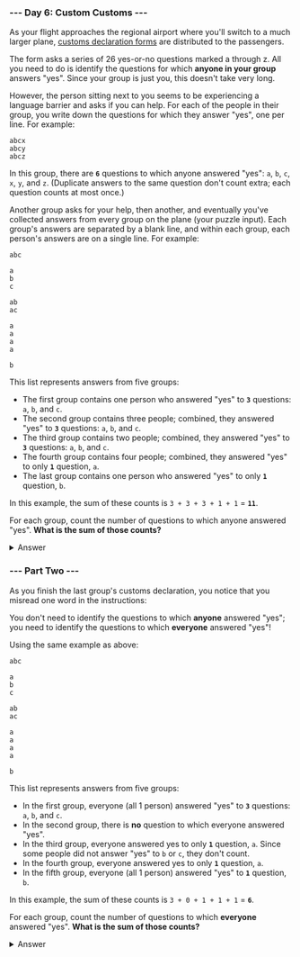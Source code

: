 ### --- Day 6: Custom Customs ---

As your flight approaches the regional airport where you'll switch to a much larger plane, [customs declaration forms](https://en.wikipedia.org/wiki/Customs_declaration) are distributed to the passengers.

The form asks a series of 26 yes-or-no questions marked a through z. All you need to do is identify the questions for which **anyone in your group** answers "yes". Since your group is just you, this doesn't take very long.

However, the person sitting next to you seems to be experiencing a language barrier and asks if you can help. For each of the people in their group, you write down the questions for which they answer "yes", one per line. For example:

```
abcx
abcy
abcz
```

In this group, there are **`6`** questions to which anyone answered "yes": `a`, `b`, `c`, `x`, `y`, and `z`. (Duplicate answers to the same question don't count extra; each question counts at most once.)

Another group asks for your help, then another, and eventually you've collected answers from every group on the plane (your puzzle input). Each group's answers are separated by a blank line, and within each group, each person's answers are on a single line. For example:

```
abc

a
b
c

ab
ac

a
a
a
a

b
```

This list represents answers from five groups:

- The first group contains one person who answered "yes" to **`3`** questions: `a`, `b`, and `c`.
- The second group contains three people; combined, they answered "yes" to **`3`** questions: `a`, `b`, and `c`.
- The third group contains two people; combined, they answered "yes" to **`3`** questions: `a`, `b`, and `c`.
- The fourth group contains four people; combined, they answered "yes" to only **`1`** question, `a`.
- The last group contains one person who answered "yes" to only **`1`** question, `b`.

In this example, the sum of these counts is `3 + 3 + 3 + 1 + 1` = **`11`**.

For each group, count the number of questions to which anyone answered "yes". **What is the sum of those counts?**

<details>
	<summary>Answer</summary>

Your puzzle answer was `7027`.

**The first half of this puzzle is complete! It provides one gold star: \***
</details>

### --- Part Two ---

As you finish the last group's customs declaration, you notice that you misread one word in the instructions:

You don't need to identify the questions to which **anyone** answered "yes"; you need to identify the questions to which **everyone** answered "yes"!

Using the same example as above:

```
abc

a
b
c

ab
ac

a
a
a
a

b
```

This list represents answers from five groups:

- In the first group, everyone (all 1 person) answered "yes" to **`3`** questions: `a`, `b`, and `c`.
- In the second group, there is **no** question to which everyone answered "yes".
- In the third group, everyone answered yes to only **`1`** question, `a`. Since some people did not answer "yes" to `b` or `c`, they don't count.
- In the fourth group, everyone answered yes to only **`1`** question, `a`.
- In the fifth group, everyone (all 1 person) answered "yes" to **`1`** question, `b`.

In this example, the sum of these counts is `3 + 0 + 1 + 1 + 1` = **`6`**.

For each group, count the number of questions to which **everyone** answered "yes". **What is the sum of those counts?**

<details>
	<summary>Answer</summary>

Your puzzle answer was `3579`.

**Both parts of this puzzle are complete! They provide two gold stars: \*\***
</details>
